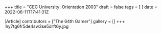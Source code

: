 +++
title = "CEC University: Orientation 2003"
draft = false
tags = [ ]
date = 2022-06-11T17:41:31Z

[Article]
contributors = ["The 64th Gamer"]
gallery = []
+++
<gallery>
ihy7tg6fr5de4sw3se5drft6y.jpg
</gallery>